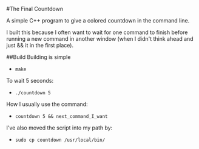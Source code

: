 #The Final Countdown

A simple C++ program to give a colored countdown in the command line.

I built this because I often want to wait for one command to finish before running a new command in
another window (when I didn't think ahead and just && it in the first place).

##Build
Building is simple 
* `make`

To wait 5 seconds:
* `./countdown 5` 

How I usually use the command:
* `countdown 5 && next_command_I_want`

I've also moved the script into my path by:

* `sudo cp countdown /usr/local/bin/`

